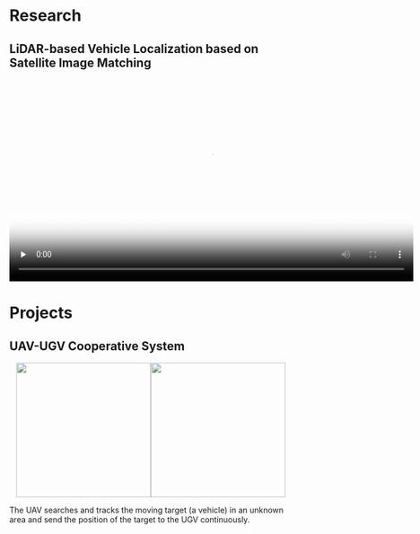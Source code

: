 # Research
## LiDAR-based Vehicle Localization based on Satellite Image Matching
<center>
<video id="video" controls="" preload="none" poster="https://minzhao1995.github.io/figures/paper.png"  width ="720"><source id="mp4" src="https://minzhao1995.github.io/figures/paper.mp4" type="video/mp4"  width="720"></video>
</center>

# Projects
## UAV-UGV Cooperative System
<center class="half">
<img src="https://minzhao1995.github.io/figures/uav.jpg" height ="240"/><img src="https://minzhao1995.github.io/figures/air_ground.png" height ="240"/>
</center>

The UAV searches and tracks the moving target (a vehicle) in an unknown area and send the position of the target to the UGV continuously.






